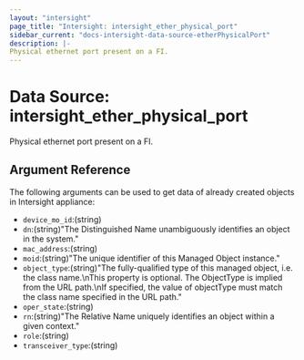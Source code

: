 ```yaml
---
layout: "intersight"
page_title: "Intersight: intersight_ether_physical_port"
sidebar_current: "docs-intersight-data-source-etherPhysicalPort"
description: |-
Physical ethernet port present on a FI.
---
```


# Data Source: intersight_ether_physical_port
Physical ethernet port present on a FI.
## Argument Reference
The following arguments can be used to get data of already created objects in Intersight appliance:
* `device_mo_id`:(string)
* `dn`:(string)"The Distinguished Name unambiguously identifies an object in the system."
* `mac_address`:(string)
* `moid`:(string)"The unique identifier of this Managed Object instance."
* `object_type`:(string)"The fully-qualified type of this managed object, i.e. the class name.\nThis property is optional. The ObjectType is implied from the URL path.\nIf specified, the value of objectType must match the class name specified in the URL path."
* `oper_state`:(string)
* `rn`:(string)"The Relative Name uniquely identifies an object within a given context."
* `role`:(string)
* `transceiver_type`:(string)
